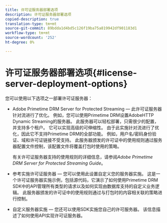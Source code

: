 ```yaml
---
title: 许可证服务器部署选项
description: 许可证服务器部署选项
copied-description: true
translation-type: tm+mt
source-git-commit: 89bdda1d4bd5c126f19ba75a819942df901183d1
workflow-type: tm+mt
source-wordcount: '252'
ht-degree: 0%

---
```



# 许可证服务器部署选项{#license-server-deployment-options}

您可以使用以下选项之一部署许可证服务器：

* Adobe Primetime DRM Server for Protected Streaming — 此许可证服务器针对流进行了优化。 例如，您可以使用Primetime DRM设置AdobeHTTP Dynamic Streaming的服务器。 此服务器可以轻松部署，只需很少的配置，并支持多个租户。 它可以实现高级的可伸缩性。 由于此实施针对流进行了优化，因此它不支持Primetime DRM的全部功能。 例如，用户名/密码身份验证、域和许可证链接不受支持。 此服务器颁发的许可证中的使用规则通过服务器配置文件控制，该配置文件将覆盖打包时使用的策略。

   有关许可证服务器支持的使用规则的详细信息，请参阅&#x200B;*Adobe Primetime DRM Server for Protected Streaming Guide*。
* 参考实施许可证服务器 — 您可以使用此设置自定义您的服务器实施。 这是一个许可证服务器实施示例，包括源代码，它演示了如何使用Primetime DRM SDK中的API管理所有类型的请求以及如何实现由数据库支持的自定义业务逻辑。 此服务器颁发的许可证中的使用规则通过与打包时的内容相关联的策略进行控制。
* 自定义服务器实施 — 您还可以使用SDK实施您自己的许可服务器。 该信息描述了如何使用API实现许可证服务器。

